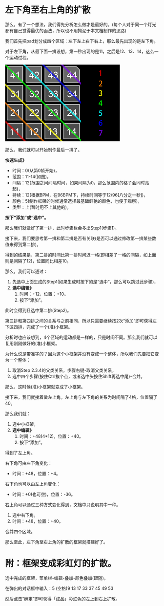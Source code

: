 # 左下角至右上角的扩散

那么，有了一个想法，我们得先分析怎么做才是最好的。(每个人对于同一个灯光都有自己觉得最优的画法，所以也不用拘泥于本文档制作的思路)

我们首先把pad划分成四个区域：左下左上右下右上，那么最先出现的是左下角。

对于左下角，从最下面一排设想，第一秒出现的是11，之后是12、13、14，这么一个运动过程。

![](./img/case_diffusion_1.png)

那么，我们就可以开始制作最后一排了。

**快速生成》**

- 时间：0(从第0帧开始)，
- 范围：11-14(如图)，
- 间隔：12(范围之间间隔时间，如果间隔为0，那么范围内的格子会同时亮起)，
- 持续：12(根据BPM，在96BPM下，持续时间等于12/96[八分之一秒])，
- 颜色：5(制作框架的时候通常选择最基础鲜艳的颜色，也便于观察)，
- 类型：上(暂时用不上其他的)。

**按下“添加”或“选中”。**

那么我们就做好了第一排，此时步骤栏会多出Step1(步骤1)。

接下来，我们要思考第一排和第二排是否有关联(是否可以通过修改第一排某些数值来得到第二排)。

得到的结果是，第二排的时间比第一排时间迟一格(即相差了一格的间隔，如上面则是间隔了12)，位置同比相差10。

那么，我们可以通过：

1. 先选中上面生成的Step1(如果生成时按下的是“选中”，那么可以跳过此步骤)，
2. **选中编辑》**
   1. 时间：+12，位置：+10。
   2. 按下“添加”。

此时会得到且选中第二排(Step2)。

第三排和第四排之间的关系与之前相同，所以只需要继续按2次“添加”即可获得左下区四排，完成了一个(准)小框架。

分析时也应该想到，4个区域的运动都是一样的，只是时间不同。那么我们就可以复用刚刚做好的(准)小框架。

为什么说是带准字的？因为这个小框架并没有变成一个整体，所以我们先要把它变为一个整体：

1. 取消Step 2.3.4的父类关系，步骤右键-取消父类关系，
2. 选中四个步骤(按住Ctrl挨个点，或者选中头按住Shift再选中尾)-合并。

那么，这时候(准)小框架就变成了小框架。

接下来，我们就接着做左上角。左上角与左下角的关系为时间隔了4格，位置隔了40。

那么我们就：

1. 选中小框架，
2. **选中编辑》**
   1. 时间：+48(4*12)，位置：+40。
   2. 按下“添加”。

得到了左上角。

右下角可由左下角变化：

- 时间：+48，位置：+4。

右下角也可以由左上角变化：

- 时间：+0(也可空)，位置：-36。

右上角可以通过三种方式变化得到，文档中只说明其中一种。

1. 选中右下角，
2. 时间：+48，位置：+40。

合并四个区域。

那么至此，左下角至右上角的扩散的框架就搭建好了。

# 附：框架变成彩虹灯的扩散。

选中完成的框架，菜单栏-编辑-叠加-颜色叠加(跟随)，

在弹出的对话框中输入：5 (空格)9 13 17 33 37 45 49 53

然后点击“确定”即可获得「成品」彩虹色的左上到右上扩散。